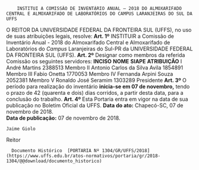         INSTITUI A COMISSÃO DE INVENTÁRIO ANUAL – 2018 DO ALMOXARIFADO CENTRAL E ALMOXARIFADO DE LABORATÓRIOS DO CAMPUS LARANJEIRAS DO SUL DA UFFS  

 O REITOR DA UNIVERSIDADE FEDERAL DA FRONTEIRA SUL (UFFS), no uso de suas atribuições legais, resolve:   **Art. 1º** INSTITUIR a Comissão de Inventário Anual - 2018 do Almoxarifado Central e Almoxarifado de Laboratórios do *Campus* Laranjeiras do Sul-PR da UNIVERSIDADE FEDERAL DA FRONTEIRA SUL (UFFS).   **Art. 2º** Designar como membros da referida Comissão os seguintes servidores:     **INCISO**    **NOME**    **SIAPE**    **ATRIBUIÇÃO**      I   André Martins   2388513   Membro     II   Antonio Carlos da Silva Avila   1854891   Membro     III   Fabio Onetta   1770053   Membro     IV   Fernanda Arpini Souza   2052381   Membro     V   Ronaldo José Seramim   1303289   Presidente       **Art. 3º** O período para realização do inventário **inicia-se em 07 de novembro,** tendo o prazo de 42 (quarenta e dois) dias corridos, a partir desta data, para a conclusão do trabalho.   **Art. 4º** Esta Portaria entra em vigor na data de sua publicação no Boletim Oficial da UFFS.      **Data do ato:** Chapecó-SC, 07 de novembro de 2018.   
 **Data de publicação:**  07 de novembro de 2018. 

    Jaime Giolo   
 Reitor 

      Documento Histórico  [PORTARIA Nº 1304/GR/UFFS/2018](https://www.uffs.edu.br/atos-normativos/portaria/gr/2018-1304/@@download/documento_historico)     
      